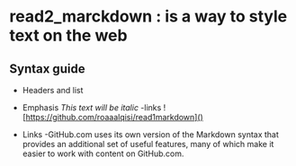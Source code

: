# read2_marckdown : is a way to style text on the web
## Syntax guide
- Headers and list

- Emphasis
  *This text will be italic*
-links
![https://github.com/roaaalqisi/read1markdown]()
- Links
-GitHub.com uses its own version of the Markdown syntax that provides an additional set of useful features, many of which make it easier to work with content on GitHub.com.
